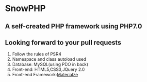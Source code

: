 # SnowPHP

## A self-created PHP framework using PHP7.0   

## Looking forward to your pull requests

1. Follow the rules of PSR4
2. Namespace and class autoload used
3. Database: MySQL(using PDO in back)
4. Front-end: HTML5,CSS3,JQuery 2.0
5. Front-end Framework:[Materialze](http://www.materializecss.cn)
